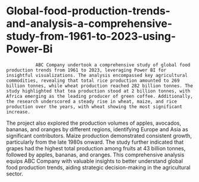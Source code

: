 # Global-food-production-trends-and-analysis-a-comprehensive-study-from-1961-to-2023-using-Power-Bi  
               ABC Company undertook a comprehensive study of global food production trends from 1961 to 2023, leveraging Power BI for insightful visualizations. The analysis encompassed key agricultural commodities, revealing that total rice production amounted to 269 billion tonnes, while wheat production reached 282 billion tonnes. The study highlighted that tea production stood at 2 billion tonnes, with Africa emerging as the leading producer of green coffee. Additionally, the research underscored a steady rise in wheat, maize, and rice production over the years, with wheat showing the most significant increase.

The project also explored the production volumes of apples, avocados, bananas, and oranges by different regions, identifying Europe and Asia as significant contributors. Maize production demonstrated consistent growth, particularly from the late 1980s onward. The study further indicated that grapes had the highest total production among fruits at 43 billion tonnes, followed by apples, bananas, and oranges. This comprehensive analysis equips ABC Company with valuable insights to better understand global food production trends, aiding strategic decision-making in the agricultural sector.
